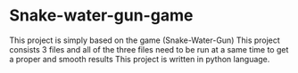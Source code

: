 # Snake-water-gun-game
This project is simply based on the game (Snake-Water-Gun)
This project consists 3 files and all of the three files need to be run at a same time to get a proper and smooth results
This project is written in python language.
